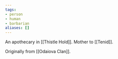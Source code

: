 ```yaml
---
tags:
- person
- human
- barbarian
aliases: []
---
```


An apothecary in [[Thistle Hold]].
Mother to [[Tenid]].

Originally from [[Odaiova Clan]].
